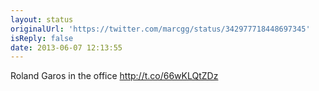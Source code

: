 ```yaml
---
layout: status
originalUrl: 'https://twitter.com/marcgg/status/342977718448697345'
isReply: false
date: 2013-06-07 12:13:55
---
```


Roland Garos in the office http://t.co/66wKLQtZDz
